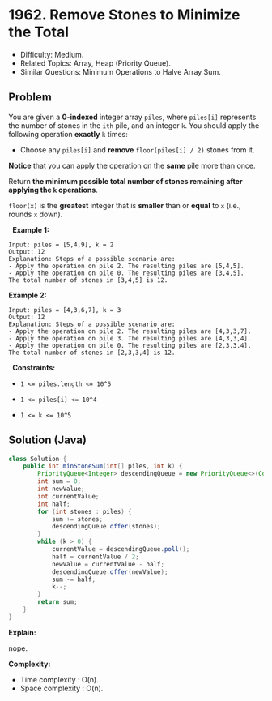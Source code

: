 # 1962. Remove Stones to Minimize the Total

- Difficulty: Medium.
- Related Topics: Array, Heap (Priority Queue).
- Similar Questions: Minimum Operations to Halve Array Sum.

## Problem

You are given a **0-indexed** integer array ```piles```, where ```piles[i]``` represents the number of stones in the ```ith``` pile, and an integer ```k```. You should apply the following operation **exactly** ```k``` times:


	
- Choose any ```piles[i]``` and **remove** ```floor(piles[i] / 2)``` stones from it.


**Notice** that you can apply the operation on the **same** pile more than once.

Return **the **minimum** possible total number of stones remaining after applying the **```k```** operations**.

```floor(x)``` is the **greatest** integer that is **smaller** than or **equal** to ```x``` (i.e., rounds ```x``` down).

 
**Example 1:**

```
Input: piles = [5,4,9], k = 2
Output: 12
Explanation: Steps of a possible scenario are:
- Apply the operation on pile 2. The resulting piles are [5,4,5].
- Apply the operation on pile 0. The resulting piles are [3,4,5].
The total number of stones in [3,4,5] is 12.
```

**Example 2:**

```
Input: piles = [4,3,6,7], k = 3
Output: 12
Explanation: Steps of a possible scenario are:
- Apply the operation on pile 2. The resulting piles are [4,3,3,7].
- Apply the operation on pile 3. The resulting piles are [4,3,3,4].
- Apply the operation on pile 0. The resulting piles are [2,3,3,4].
The total number of stones in [2,3,3,4] is 12.
```

 
**Constraints:**


	
- ```1 <= piles.length <= 10^5```
	
- ```1 <= piles[i] <= 10^4```
	
- ```1 <= k <= 10^5```



## Solution (Java)

```java
class Solution {
    public int minStoneSum(int[] piles, int k) {
        PriorityQueue<Integer> descendingQueue = new PriorityQueue<>(Collections.reverseOrder());
        int sum = 0;
        int newValue;
        int currentValue;
        int half;
        for (int stones : piles) {
            sum += stones;
            descendingQueue.offer(stones);
        }
        while (k > 0) {
            currentValue = descendingQueue.poll();
            half = currentValue / 2;
            newValue = currentValue - half;
            descendingQueue.offer(newValue);
            sum -= half;
            k--;
        }
        return sum;
    }
}
```

**Explain:**

nope.

**Complexity:**

* Time complexity : O(n).
* Space complexity : O(n).
